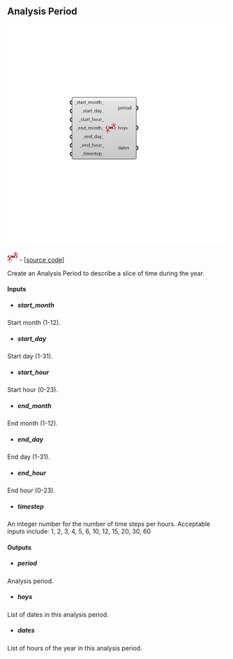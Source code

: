 ## Analysis Period

![](../../images/components/Analysis_Period.png)

![](../../images/icons/Analysis_Period.png) - [[source code]](https://github.com/ladybug-tools/ladybug-grasshopper/blob/master/ladybug_grasshopper/src//LB%20Analysis%20Period.py)


Create an Analysis Period to describe a slice of time during the year. 



#### Inputs
* ##### start_month 
Start month (1-12). 
* ##### start_day 
Start day (1-31). 
* ##### start_hour 
Start hour (0-23). 
* ##### end_month 
End month (1-12). 
* ##### end_day 
End day (1-31). 
* ##### end_hour 
End hour (0-23). 
* ##### timestep 
An integer number for the number of time steps per hours. Acceptable inputs include: 1, 2, 3, 4, 5, 6, 10, 12, 15, 20, 30, 60 

#### Outputs
* ##### period
Analysis period. 
* ##### hoys
List of dates in this analysis period. 
* ##### dates
List of hours of the year in this analysis period. 